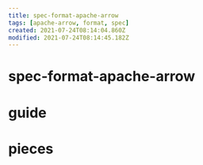 ```yaml
---
title: spec-format-apache-arrow
tags: [apache-arrow, format, spec]
created: 2021-07-24T08:14:04.860Z
modified: 2021-07-24T08:14:45.182Z
---
```


# spec-format-apache-arrow

# guide

# pieces

